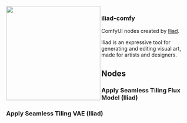 <a href="https://iliad.ai">
  <img src="https://imagedelivery.net/vSd3Qxd5RvTJoQinGHZ4vg/0f0ea1ff-5005-43d6-7c1c-e96201d85100/public" width="256" align="left"/>
</a>

### iliad-comfy

ComfyUI nodes created by [Iliad](https://iliad.ai).

Iliad is an expressive tool for generating and editing visual art, made for artists and designers.


## Nodes

### Apply Seamless Tiling Flux Model (Iliad)

### Apply Seamless Tiling VAE (Iliad)
